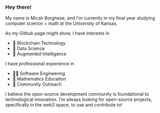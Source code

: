 ### Hey there!

My name is Micah Borghese, and I'm currently in my final year studying computer science + math at the University of Kansas.

As my Github page might show, I have interests in
- 🔗 Blockchain Technology
- 💾 Data Science
- 🤖 Augmented Intelligence

I have professional experience in
- 🧑‍💻 Software Engineering
- 📐 Mathematics Education
- 📰 Community Outreach

I believe the open-source development community is foundational to technological innovation. I'm always looking for open-source projects, specifically in the web3 space, to use and contribute to!
